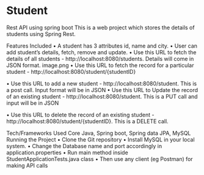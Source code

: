 # Student
Rest API using spring boot
This is a web project which stores the details of students using Spring Rest.

Features Included
•	A student has 3 attributes id, name and city.
•	User can add student’s details, fetch, remove and update.
•	Use this URL to fetch the details of all students - http://localhost:8080/students. Details will come in JSON format.
image.png
•	Use this URL to fetch the record for a particular student - http://localhost:8080/student/{studentID}

•	Use this URL to add a new student - http://localhost:8080/student. This is a post call. Input format will be in JSON
•	Use this URL to Update the record of an existing student - http://localhost:8080/student. This is a PUT call and input will be in JSON
 

•	Use this URL to delete the record of an existing student - http://localhost:8080/student/{studentID}. This is a DELETE call.
 

Tech/Frameworks Used
Core Java, Spring boot, Spring data JPA, MySQL
Running the Project
•	Clone the Git repository
•	Install MySQL in your local system.
•	Change the Database name and port accordingly in application.properties
•	Run main method inside StudentApplicationTests.java class
•	Then use any client (eg Postman) for making API calls

 


